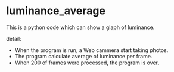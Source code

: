 # luminance_average
This is a python code which can show a glaph of luminance.

detail:

- When the program is run, a Web cammera start taking photos.
- The program calculate average of luminance per frame.
- When 200 of frames were processed, the program is over.

